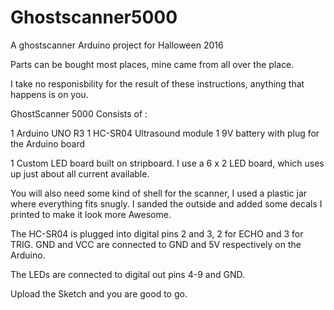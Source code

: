 # Ghostscanner5000
A ghostscanner Arduino project for Halloween 2016

Parts can be bought most places, mine came from all over the place.

I take no responisbility for the result of these instructions, anything that happens is on you. 

GhostScanner 5000
Consists of :

1 Arduino UNO R3 
1 HC-SR04 Ultrasound module 
1 9V battery with plug for the Arduino board 

1 Custom LED board built on stripboard.
I use a 6 x 2 LED board, which uses up just about all current available.

You will also need some kind of shell for the scanner, I used a plastic jar where everything fits snugly. I sanded the outside and added some decals I printed to make it look more Awesome.

The HC-SR04 is plugged into digital pins 2 and 3, 2 for ECHO and 3 for TRIG. GND and VCC are connected to GND and 5V respectively on the Arduino. 

The LEDs are connected to digital out pins 4-9 and GND. 

Upload the Sketch and you are good to go. 



